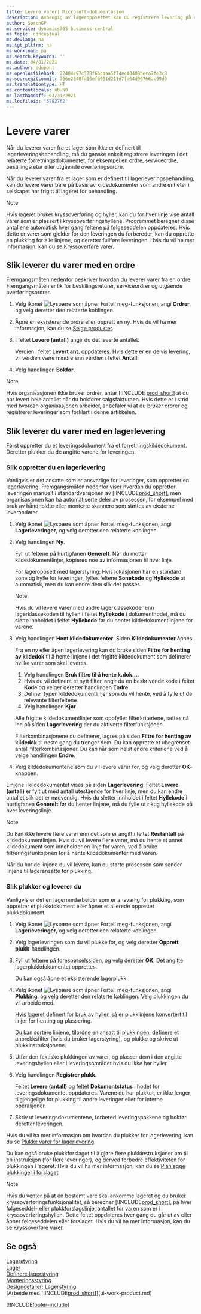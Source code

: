 ```yaml
---
title: Levere varer| Microsoft-dokumentasjon
description: Avhengig av lageroppsettet kan du registrere levering på det tilknyttede utgående forretningsdokumentet direkte, for eksempel en ordre, eller du kan bruke lagerleveringsdokumenter som respekterer en arbeidsflyt og er integrert med ulike lageraktiviteter.
author: SorenGP
ms.service: dynamics365-business-central
ms.topic: conceptual
ms.devlang: na
ms.tgt_pltfrm: na
ms.workload: na
ms.search.keywords: ''
ms.date: 04/01/2021
ms.author: edupont
ms.openlocfilehash: 22404e97c578f6bcaaa5f74ec40408beca7fe3c8
ms.sourcegitcommit: 766e2840fd16efb901d211d7fa64d96766ac99d9
ms.translationtype: HT
ms.contentlocale: nb-NO
ms.lasthandoff: 03/31/2021
ms.locfileid: "5782762"
---
```

# <a name="ship-items"></a>Levere varer

Når du leverer varer fra et lager som ikke er definert til lagerleveringsbehandling, må du ganske enkelt registrere leveringen i det relaterte forretningsdokumentet, for eksempel en ordre, serviceordre, bestillingsretur eller utgående overføringsordre.

Når du leverer varer fra et lager som er definert til lagerleveringsbehandling, kan du levere varer bare på basis av kildedokumenter som andre enheter i selskapet har frigitt til lageret for behandling.

> [!NOTE]
> Hvis lageret bruker kryssoverføring og hyller, kan du for hver linje vise antall varer som er plassert i kryssoverføringshyllene. Programmet beregner disse antallene automatisk hver gang feltene på følgeseddelen oppdateres. Hvis dette er varer som gjelder for den leveringen du forbereder, kan du opprette en plukking for alle linjene, og deretter fullføre leveringen. Hvis du vil ha mer informasjon, kan du se [Kryssoverføre varer](warehouse-how-to-cross-dock-items.md).

## <a name="to-ship-items-with-a-sales-order"></a>Slik leverer du varer med en ordre

Fremgangsmåten nedenfor beskriver hvordan du leverer varer fra en ordre. Fremgangsmåten er lik for bestillingsreturer, serviceordrer og utgående overføringsordrer.  

1. Velg ikonet ![Lyspære som åpner Fortell meg-funksjonen](media/ui-search/search_small.png "Fortell hva du vil gjøre"), angi **Ordrer**, og velg deretter den relaterte koblingen.
2. Åpne en eksisterende ordre eller opprett en ny. Hvis du vil ha mer informasjon, kan du se [Selge produkter](sales-how-sell-products.md).
3. I feltet **Levere (antall)** angir du det leverte antallet.

    Verdien i feltet **Levert ant.** oppdateres. Hvis dette er en delvis levering, vil verdien være mindre enn verdien i feltet **Antall**.
4. Velg handlingen **Bokfør**.

> [!NOTE]
> Hvis organisasjonen ikke bruker ordrer, antar [!INCLUDE [prod_short](includes/prod_short.md)] at du har levert hele antallet når du bokfører salgsfakturaen. Hvis dette er i strid med hvordan organisasjonen arbeider, anbefaler vi at du bruker ordrer og registrerer leveringer som forklart i denne artikkelen.

## <a name="to-ship-items-with-a-warehouse-shipment"></a>Slik leverer du varer med en lagerlevering

Først oppretter du et leveringsdokument fra et forretningskildedokument. Deretter plukker du de angitte varene for leveringen.

### <a name="to-create-a-warehouse-shipment"></a>Slik oppretter du en lagerlevering

Vanligvis er det ansatte som er ansvarlige for leveringer, som oppretter en lagerlevering. Fremgangsmåten nedenfor viser hvordan du oppretter leveringen manuelt i standardversjonen av [!INCLUDE[prod_short](includes/prod_short.md)], men organisasjonen kan ha automatiserte deler av prosessen, for eksempel med bruk av håndholdte eller monterte skannere som støttes av eksterne leverandører.  

1. Velg ikonet ![Lyspære som åpner Fortell meg-funksjonen](media/ui-search/search_small.png "Fortell hva du vil gjøre"), angi **Lagerleveringer**, og velg deretter den relaterte koblingen.  
2. Velg handlingen **Ny**.  

    Fyll ut feltene på hurtigfanen **Generelt**. Når du mottar kildedokumentlinjer, kopieres noe av informasjonen til hver linje.  

    For lageroppsett med lagerstyring: Hvis lokasjonen har en standard sone og hylle for leveringer, fylles feltene **Sonekode** og **Hyllekode** ut automatisk, men du kan endre dem slik det passer.  

    > [!NOTE]  
    > Hvis du vil levere varer med andre lagerklassekoder enn lagerklassekoden til hyllen i feltet **Hyllekode** i dokumenthodet, må du slette innholdet i feltet **Hyllekode** før du henter kildedokumentlinjene for varene.  
3. Velg handlingen **Hent kildedokumenter**. Siden **Kildedokumenter** åpnes.

    Fra en ny eller åpen lagerlevering kan du bruke siden **Filtre for henting av kildedok** til å hente linjene i det frigitte kildedokument som definerer hvilke varer som skal leveres.

    1. Velg handlingen **Bruk filtre til å hente k.dok...**.  
    2. Hvis du vil definere et nytt filter, angir du en beskrivende kode i feltet **Kode** og velger deretter handlingen **Endre**.  
    3. Definer typen kildedokumentlinjer som du vil hente, ved å fylle ut de relevante filterfeltene.  
    4. Velg handlingen **Kjør**.  

    Alle frigitte kildedokumentlinjer som oppfyller filterkriteriene, settes nå inn på siden **Lagerlevering** der du aktiverte filterfunksjonen.  

    Filterkombinasjonene du definerer, lagres på siden **Filtre for henting av kildedok** til neste gang du trenger dem. Du kan opprette et ubegrenset antall filterkombinasjoner. Du kan når som helst endre kriteriene ved å velge handlingen **Endre**.

4. Velg kildedokumentene som du vil levere varer for, og velg deretter **OK**-knappen.  

Linjene i kildedokumentet vises på siden **Lagerlevering**. Feltet **Levere (antall)** er fylt ut med antall utestående for hver linje, men du kan endre antallet slik det er nødvendig. Hvis du sletter innholdet i feltet **Hyllekode** i hurtigfanen **Generelt** før du henter linjene, må du fylle ut riktig hyllekode på hver leveringslinje.  

> [!NOTE]  
> Du kan ikke levere flere varer enn det som er angitt i feltet **Restantall** på kildedokumentlinjen. Hvis du vil levere flere varer, må du hente et annet kildedokument som inneholder en linje for varen, ved å bruke filtreringsfunksjonen for å hente kildedokumenter med varen.  

Når du har de linjene du vil levere, kan du starte prosessen som sender linjene til lageransatte for plukking.

### <a name="to-pick-and-ship"></a>Slik plukker og leverer du

Vanligvis er det en lagermedarbeider som er ansvarlig for plukking, som oppretter et plukkdokument eller åpner et allerede opprettet plukkdokument.  

1. Velg ikonet ![Lyspære som åpner Fortell meg-funksjonen](media/ui-search/search_small.png "Fortell hva du vil gjøre"), angi **Lagerleveringer**, og velg deretter den relaterte koblingen.
2. Velg lagerlevringen som du vil plukke for, og velg deretter **Opprett plukk**-handlingen.
3. Fyll ut feltene på forespørselssiden, og velg deretter **OK**. Det angitte lagerplukkdokumentet opprettes.

    Du kan også åpne et eksisterende lagerplukk.
4. Velg ikonet ![Lyspære som åpner Fortell meg-funksjonen](media/ui-search/search_small.png "Fortell hva du vil gjøre"), angi **Plukking**, og velg deretter den relaterte koblingen. Velg plukkingen du vil arbeide med.

    Hvis lageret definert for bruk av hyller, så er plukklinjene konvertert til linjer for henting og plassering.

    Du kan sortere linjene, tilordne en ansatt til plukkingen, definere et anbrekksfilter (hvis du bruker lagerstyring), og plukke og skrive ut plukkinstruksjonene.

5. Utfør den faktiske plukkingen av varer, og plasser dem i den angitte leveringshyllen eller i leveringsområdet hvis du ikke har hyller.
6. Velg handlingen **Registrer plukk**.

    Feltet **Levere (antall)** og feltet **Dokumentstatus** i hodet for leveringsdokumentet oppdateres. Varene du har plukket, er ikke lenger tilgjengelige for plukking til andre leveringer eller for interne operasjoner.
7. Skriv ut leveringsdokumentene, forbered leveringspakkene og bokfør deretter leveringen.

Hvis du vil ha mer informasjon om hvordan du plukker for lagerlevering, kan du se [Plukke varer for lagerlevering](warehouse-how-to-pick-items-for-warehouse-shipment.md).

Du kan også bruke plukkforslaget til å gjøre flere plukkinstruksjoner om til én instruksjon (for flere leveringer), og derved forbedre effektiviteten for plukkingen i lageret. Hvis du vil ha mer informasjon, kan du se [Planlegge plukkinger i forslaget](warehouse-how-to-plan-picks-in-worksheets.md)

> [!NOTE]
> Hvis du venter på at en bestemt vare skal ankomme lageret og du bruker kryssoverføringsfunksjonalitet, så beregner [!INCLUDE[prod_short](includes/prod_short.md)], på hver følgeseddel- eller plukkforslagslinje, antallet for varen som er i kryssoverføringshyllen. Dette feltet oppdateres hver gang du går ut av eller åpner følgeseddelen eller forslaget. Hvis du vil ha mer informasjon, kan du se [Kryssoverføre varer](warehouse-how-to-cross-dock-items.md).

## <a name="see-also"></a>Se også

[Lagerstyring](warehouse-manage-warehouse.md)  
[Lager](inventory-manage-inventory.md)  
[Definere lagerstyring](warehouse-setup-warehouse.md)  
[Monteringsstyring](assembly-assemble-items.md)  
[Designdetaljer: Lagerstyring](design-details-warehouse-management.md)  
[Arbeide med [!INCLUDE[prod_short](includes/prod_short.md)]](ui-work-product.md)  


[!INCLUDE[footer-include](includes/footer-banner.md)]